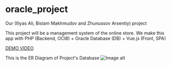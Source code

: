 # oracle_project
Our (Iliyas Ali, Bislam Makhmudov and Zhunussov Arsentiy) project

This project will be a management system of the online store. We make this app with PHP (Backend, OCI8) + Oracle Database (DB) + Vue.js (Front, SPA)

[DEMO VIDEO](https://youtu.be/3BjgHkhqIVg)

This is the ER Diagram of Project's Database
![Image alt](https://github.com/zydoracleproject/oracle_project/raw/master/er_diagram.png)
